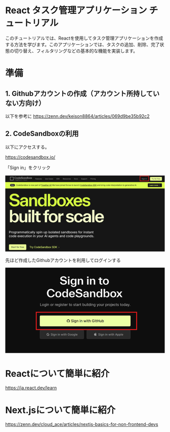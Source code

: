 # React タスク管理アプリケーション チュートリアル

このチュートリアルでは、Reactを使用してタスク管理アプリケーションを作成する方法を学びます。このアプリケーションでは、タスクの追加、削除、完了状態の切り替え、フィルタリングなどの基本的な機能を実装します。

# 準備

## 1. Githubアカウントの作成（アカウント所持していない方向け）
以下を参考に
https://zenn.dev/keison8864/articles/069d9be35b92c2

## 2. CodeSandboxの利用
以下にアクセスする。

https://codesandbox.io/

「Sign in」をクリック

![react](image12.png)

先ほど作成したGithubアカウントを利用してログインする

![react](image13.png)

# Reactについて簡単に紹介
https://ja.react.dev/learn

# Next.jsについて簡単に紹介
https://zenn.dev/cloud_ace/articles/nextjs-basics-for-non-frontend-devs